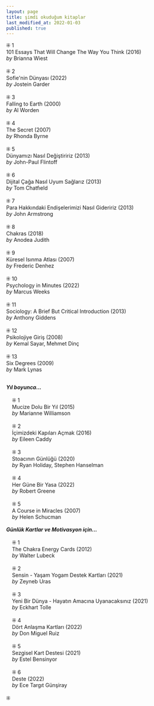 ```yaml
---
layout: page  
title: şimdi okuduğum kitaplar  
last_modified_at: 2022-01-03
published: true  
---
```


⁜ 1  
101 Essays That Will Change The Way You Think (2016)  
<i>by</i> Brianna Wiest  
<br />
⁜ 2  
Sofie'nin Dünyası (2022)  
<i>by</i> Jostein Garder  
<br />
⁜ 3  
Falling to Earth (2000)  
<i>by</i> Al Worden  
<br />
⁜ 4  
The Secret (2007)  
<i>by</i> Rhonda Byrne  
<br />
⁜ 5  
Dünyamızı Nasıl Değiştiririz (2013)  
<i>by</i> John-Paul Flintoff  
<br />
⁜ 6  
Dijital Çağa Nasıl Uyum Sağlarız (2013)  
<i>by</i> Tom Chatfıeld   
<br />
⁜ 7  
Para Hakkındaki Endişelerimizi Nasıl Gideririz (2013)  
<i>by</i> John Armstrong  
<br />
⁜ 8  
Chakras (2018)  
<i>by</i> Anodea Judith  
<br />
⁜ 9  
Küresel Isınma Atlası (2007)  
<i>by</i> Frederic Denhez  
<br />
⁜ 10  
Psychology in Minutes  (2022)  
<i>by</i> Marcus Weeks  
<br />
⁜ 11  
Sociology: A Brief But Critical Introduction (2013)  
<i>by</i> Anthony Giddens  
<br />
⁜ 12  
Psikolojiye Giriş (2008)  
<i>by</i> Kemal Sayar, Mehmet Dinç  
<br />
⁜  13  
Six Degrees (2009)  
<i>by</i> Mark Lynas  
<br />  


<i><b>Yıl boyunca...</b></i>  
<br />
&nbsp; &nbsp; ⁜ 1  
&nbsp; &nbsp; Mucize Dolu Bir Yıl (2015)  
&nbsp; &nbsp; <i>by</i> Marianne Williamson  
<br />
&nbsp; &nbsp; ⁜ 2    
&nbsp; &nbsp; İçimizdeki Kapıları Açmak (2016)  
&nbsp; &nbsp; <i>by</i> Eileen Caddy  
<br />
&nbsp; &nbsp; ⁜ 3  
&nbsp; &nbsp; Stoacının Günlüğü (2020)  
&nbsp; &nbsp; <i>by</i> Ryan Holiday, Stephen Hanselman  
<br />
&nbsp; &nbsp; ⁜ 4  
&nbsp; &nbsp; Her Güne Bir Yasa (2022)  
&nbsp; &nbsp; <i>by</i> Robert Greene    
<br />
&nbsp; &nbsp; ⁜ 5  
&nbsp; &nbsp; A Course in Miracles (2007)  
&nbsp; &nbsp; <i>by</i> Helen Schucman    
<br /> 
<i><b>Günlük Kartlar ve Motivasyon için...</b></i>  
<br />
&nbsp; &nbsp; ⁜ 1  
&nbsp; &nbsp; The Chakra Energy Cards (2012)  
&nbsp; &nbsp; <i>by</i> Walter Lubeck  
<br />
&nbsp; &nbsp; ⁜ 2  
&nbsp; &nbsp; Sensin - Yaşam Yogam Destek Kartları (2021)  
&nbsp; &nbsp; <i>by</i> Zeyneb Uras  
<br />
&nbsp; &nbsp; ⁜ 3  
&nbsp; &nbsp; Yeni Bir Dünya - Hayatın Amacına Uyanacaksınız (2021)  
&nbsp; &nbsp; <i>by</i> Eckhart Tolle  
<br />
&nbsp; &nbsp; ⁜ 4  
&nbsp; &nbsp; Dört Anlaşma Kartları (2022)  
&nbsp; &nbsp; <i>by</i> Don Miguel Ruiz  
<br />
&nbsp; &nbsp; ⁜ 5  
&nbsp; &nbsp; Sezgisel Kart Destesi (2021)  
&nbsp; &nbsp; <i>by</i> Estel Bensinyor  
<br />
&nbsp; &nbsp; ⁜ 6  
&nbsp; &nbsp; Deste (2022)  
&nbsp; &nbsp; <i>by</i> Ece Targıt Günşiray  
<br />
⁜  
 
